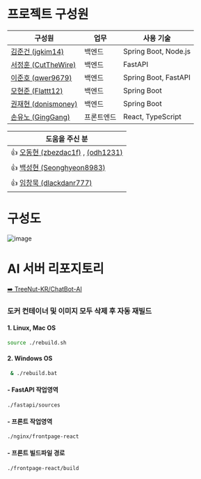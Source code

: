 # 프로젝트 구성원

| 구성원 | 업무 | 사용 기술 |  
|--------|--------|------------|  
| [김준건 (jgkim14)](https://github.com/jgkim14) | 백엔드 | Spring Boot, Node.js |  
| [서정훈 (CutTheWire)](https://github.com/CutTheWire) | 백엔드 |  FastAPI |  
| [이준호 (qwer9679)](https://github.com/qwer9679) | 백엔드 | Spring Boot, FastAPI |  
| [모현준 (Flattt12)](https://github.com/Flattt12) | 백엔드 | Spring Boot |  
| [권재현 (donismoney)](https://github.com/donismoney) | 백엔드 | Spring Boot |  
| [손유노 (GingGang)](https://github.com/GingGang) | 프론트엔드 | React, TypeScript |

| 도움을 주신 분 |
|--------|  
| 👍 [오동현 (zbezdac1f)](https://github.com/zbezdac1f) , [(odh1231)](https://github.com/odh1231) |  
| 👍 [백성현 (Seonghyeon8983)](https://github.com/Seonghyeon8983) |
| 👍 [임창묵 (dlackdanr777)](https://github.com/dlackdanr777) | 
# 구성도
![image](https://lh3.googleusercontent.com/d/1GOF-kI3FJTzV-aAYUfA2wkPPljodhquU)

# AI 서버 리포지토리
[➡️ TreeNut-KR/ChatBot-AI](https://github.com/TreeNut-KR/ChatBot-AI)


### 도커 컨테이너 및 이미지 모두 삭제 후 자동 재빌드

#### 1. Linux, Mac OS
```bash
source ./rebuild.sh
```

#### 2. Windows OS
```bash
 & ./rebuild.bat
```

#### - FastAPI 작업영역
`./fastapi/sources`
#### - 프론트 작업영역
`./nginx/frontpage-react`
#### - 프론트 빌드파일 경로
`./frontpage-react/build`
